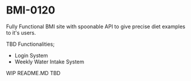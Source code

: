 # BMI-0120
Fully Functional BMI site with spoonable API to give precise diet examples to it's users.

TBD Functionalities;
- Login System
- Weekly Water Intake System

WIP README.MD TBD
